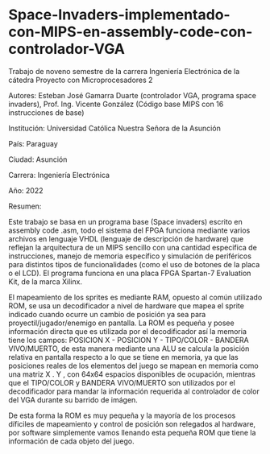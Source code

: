 # Space-Invaders-implementado-con-MIPS-en-assembly-code-con-controlador-VGA

Trabajo de noveno semestre de la carrera Ingeniería Electrónica de la cátedra Proyecto con Microprocesadores 2

Autores: Esteban José Gamarra Duarte (controlador VGA, programa space invaders), Prof. Ing. Vicente González (Código base MIPS con 16 instrucciones de base) 

Institución: Universidad Católica Nuestra Señora de la Asunción

País: Paraguay

Ciudad: Asunción

Carrera: Ingeniería Electrónica

Año: 2022

Resumen:

Este trabajo se basa en un programa base (Space invaders) escrito en assembly code .asm, todo el sistema del FPGA funciona mediante varios archivos en lenguaje VHDL (lenguaje de descripción de hardware) que reflejan la arquitectura de un MIPS sencillo con una cantidad especifica de instrucciones, manejo de memoria específico y simulación de periféricos para distintos tipos de funcionalidades (como el uso de botones de la placa o el LCD). El programa funciona en una placa FPGA Spartan-7 Evaluation Kit, de la marca Xilinx. 

El mapeamiento de los sprites es mediante RAM, opuesto al común utilizado ROM, se usa un decodificador a nivel de hardware que mapea el sprite indicado cuando ocurre un cambio de posición ya sea para proyectil/jugador/enemigo en pantalla. La ROM es pequeña y posee información directa que es utilizada por el decodificador así la memoria tiene los campos: POSICION X - POSICION Y - TIPO/COLOR - BANDERA VIVO/MUERTO, de esta manera mediante una ALU se calcula la posición relativa en pantalla respecto a lo que se tiene en memoria, ya que las posiciones reales de los elementos del juego se mapean en memoria como una matriz X . Y , con 64x64 espacios disponibles de ocupación, mientras que el TIPO/COLOR y BANDERA VIVO/MUERTO son utilizados por el decodificador para mandar la información requerida al controlador de color del VGA durante su barrido de imágen.

De esta forma la ROM es muy pequeña y la mayoría de los procesos díficiles de mapeamiento y control de posición son relegados al hardware, por software simplemente vamos llenando esta pequeña ROM que tiene la información de cada objeto del juego.
